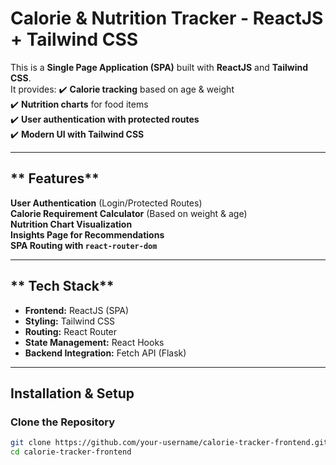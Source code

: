 # Calorie & Nutrition Tracker - ReactJS + Tailwind CSS 

This is a **Single Page Application (SPA)** built with **ReactJS** and **Tailwind CSS**.  
It provides:
✔️ **Calorie tracking** based on age & weight  
✔️ **Nutrition charts** for food items  
✔️ **User authentication with protected routes**  
✔️ **Modern UI with Tailwind CSS**  

---

## ** Features**
**User Authentication** (Login/Protected Routes)  
**Calorie Requirement Calculator** (Based on weight & age)  
**Nutrition Chart Visualization**  
**Insights Page for Recommendations**  
**SPA Routing with `react-router-dom`**  

---

## ** Tech Stack**
- **Frontend:** ReactJS (SPA)
- **Styling:** Tailwind CSS
- **Routing:** React Router
- **State Management:** React Hooks
- **Backend Integration:** Fetch API (Flask)

---

## **Installation & Setup**
### **Clone the Repository**
```bash
git clone https://github.com/your-username/calorie-tracker-frontend.git
cd calorie-tracker-frontend